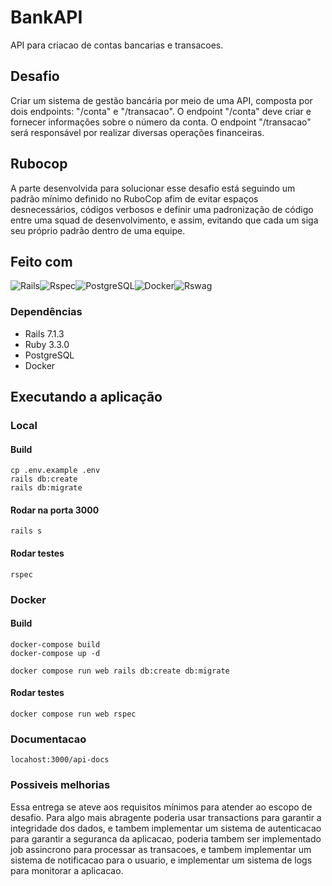 # BankAPI
API para criacao de contas bancarias e transacoes.

## Desafio
Criar um sistema de gestão bancária por meio de uma API, composta
por dois endpoints: "/conta" e "/transacao". O endpoint "/conta" deve
criar e fornecer informações sobre o número da conta. O endpoint "/transacao" será responsável por realizar diversas operações
financeiras.

## Rubocop

A parte desenvolvida para solucionar esse desafio está seguindo um padrão mínimo definido no RuboCop afim de evitar espaços desnecessários, códigos verbosos e definir uma padronização de código entre uma squad de desenvolvimento, e assim, evitando que cada um siga seu próprio padrão dentro de uma equipe.



## Feito com
![Rails][Rails]![Rspec][Rspec]![PostgreSQL][PostgreSQL]![Docker][Docker]![Rswag][Rswag]

### Dependências

* Rails 7.1.3
* Ruby 3.3.0
* PostgreSQL
* Docker



## Executando a aplicação

### Local
#### Build

```
cp .env.example .env
rails db:create
rails db:migrate
```
#### Rodar na porta 3000

```
rails s
```

#### Rodar testes

```
rspec
```

### Docker
#### Build

```
docker-compose build
docker-compose up -d

docker compose run web rails db:create db:migrate
```
#### Rodar testes
```
docker compose run web rspec
```

### Documentacao

```
locahost:3000/api-docs
```

### Possiveis melhorias
Essa entrega se ateve aos requisitos mínimos para atender ao escopo de desafio.
Para algo mais abragente poderia usar transactions para garantir a integridade dos dados, e tambem implementar um sistema de autenticacao para garantir a seguranca da aplicacao, 
poderia tambem ser implementado job assincrono para processar as transacoes, e tambem implementar um sistema de notificacao para o usuario, e implementar um sistema de logs para monitorar a aplicacao.


<!-- MARKDOWN LINKS & IMAGES -->
<!-- https://www.markdownguide.org/basic-syntax/#reference-style-links -->

[Rails]: https://img.shields.io/badge/Rails-a40000?style=for-the-badge&logo=RubyonRails&logoColor=white
[PostgreSQL]: https://img.shields.io/badge/PostgreSQL-336791?style=for-the-badge&logo=PostgreSQL&logoColor=white
[Docker]: https://img.shields.io/badge/Docker-2496ED?style=for-the-badge&logo=Docker&logoColor=white
[Rswag]: https://img.shields.io/badge/Rswag-85C7F2?style=for-the-badge&logo=Swagger&logoColor=white
[Rspec]: https://img.shields.io/badge/Rspec-FF3E00?style=for-the-badge&logo=Rspec&logoColor=white
